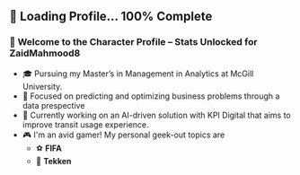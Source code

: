## 🚀 **Loading Profile... 100% Complete**
### 🚀 **Welcome to the Character Profile – Stats Unlocked for ZaidMahmood8**  
- 🎓 Pursuing my Master’s in Management in Analytics at McGill University.
- 🤖 Focused on predicting and optimizing business problems through a data prespective
- 🚌 Currently working on an AI-driven solution with KPI Digital that aims to improve transit usage experience.
- 🎮 I'm an avid gamer! My personal geek-out topics are
  - ⚽ **FIFA**  
  - 🥋 **Tekken**
<!--
**ZaidMahmood8/ZaidMahmood8** is a ✨ _special_ ✨ repository because its `README.md` (this file) appears on your GitHub profile.

Here are some ideas to get you started:

- 🔭 I’m currently working on ...
- 🌱 I’m currently learning ...
- 👯 I’m looking to collaborate on ...
- 🤔 I’m looking for help with ...
- 💬 Ask me about ...
- 📫 How to reach me: ...
- 😄 Pronouns: ...
- ⚡ Fun fact: ...
-->
